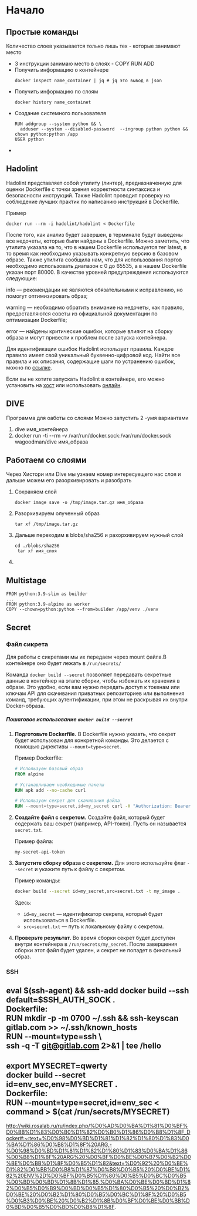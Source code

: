 # Начало
## Простые команды
Количество слоев указывается только лишь тех - которые занимают место

- 3 инструкции занимаю место в слоях - COPY RUN ADD
- Получить информацию о контейнере
  ```
  docker inspect name_container | jq # jq это вывод в json 
  ```
- Получить информацию по слоям
  ```
  docker history name_containet
  ```
- Создание системного пользователя
  ```
  RUN addgroup --system python && \
    adduser --system --disabled-password  --ingroup python python && chown python:python /app
  USER python

  ```
- 
## Hadolint
Hadolint представляет собой утилиту (линтер), предназначенную для оценки Dockerfile с точки зрения корректности синтаксиса и безопасности инструкций. Также Hadolint проводит проверку на соблюдение лучших практик по написанию инструкций в Dockerfile.  

Пример
```
docker run --rm -i hadolint/hadolint < Dockerfile
```
После того, как анализ будет завершен, в терминале будут выведены все недочеты, которые были найдены в Dockerfile. Можно заметить, что утилита указала на то, что в нашем Dockerfile используется тег latest, в то время как необходимо указывать конкретную версию в базовом образе. Также утилита сообщила нам, что для использования портов необходимо использовать диапазон с 0 до 65535, а в нашем Dockerfile указан порт 80000. В качестве уровней предупреждения используются следующие:

info — рекомендации не являются обязательными к исправлению, но помогут оптимизировать образ;

warning — необходимо обратить внимание на недочеты, как правило, предоставляются советы из официальной документации по оптимизации Dockerfile;

error — найдены критические ошибки, которые влияют на сборку образа и могут привести к проблем после запуска контейнера.

Для идентификации ошибок Hadolint использует правила. Каждое правило имеет свой уникальный буквенно-цифровой код. Найти все правила и их описания, содержащие шаги по устранению ошибок, можно по [ссылке](https://github.com/hadolint/hadolint#rules).

Если вы не хотите запускать Hadolint в контейнере, его можно установить на [хост](https://github.com/hadolint/hadolint/blob/master/README.md#Install) или использовать [онлайн](https://hadolint.github.io/hadolint/). 
## DIVE
Программа для оаботы со слоями
Можно запустить 2 -умя вариантами 
1. dive имя_контейнера
2. docker run -ti --rm -v /var/run/docker.sock:/var/run/docker.sock wagoodman/dive имя_образа

## Работаем со слоями
Через Хистори или Dive мы узнаем номер интересуещего нас слоя и дальше можем его разорхивировать и разобрать
1. Сохраняем слой
   ```
   docker image save -o /tmp/image.tar.gz имя_образа
   ```
2. Разорхивируем олученный образ
   ```
   tar xf /tmp/image.tar.gz
   ```
3. Дальше переходим в blobs/sha256 и рахорхивируем нужный слой
   ```
   cd ./blobs/sha256
    tar xf имя_слоя
   ```
4. 

## Multistage

```
FROM python:3.9-slim as builder
...
FROM python:3.9-alpine as worker
COPY --chown=python:python --from=builder /app/venv ./venv
```

## Secret
### Файл сикрета
Для работы с сикретами мы их передаем через mount файла.В контейнере оно будет лежать в `/run/secrets/`

Команда `docker build --secret` позволяет передавать секретные данные в контейнер на этапе сборки, чтобы избежать их хранения в образе. Это удобно, если вам нужно передать доступ к токенам или ключам API для скачивания приватных репозиториев или выполнения команд, требующих аутентификации, при этом не раскрывая их внутри Docker-образа.

##### Пошаговое использование `docker build --secret`

1. **Подготовьте Dockerfile.**
   В Dockerfile нужно указать, что секрет будет использован для конкретной команды. Это делается с помощью директивы `--mount=type=secret`.

   Пример Dockerfile:
   ```Dockerfile
   # Используем базовый образ
   FROM alpine
   
   # Устанавливаем необходимые пакеты
   RUN apk add --no-cache curl
   
   # Используем секрет для скачивания файла
   RUN --mount=type=secret,id=my_secret curl -H "Authorization: Bearer $(cat /run/secrets/my_secret)" https://api.example.com/private-data -o /data/private-file.txt
   ```

2. **Создайте файл с секретом.**
   Создайте файл, который будет содержать ваш секрет (например, API-токен). Пусть он называется `secret.txt`.

   Пример файла:
   ```plaintext
   my-secret-api-token
   ```

3. **Запустите сборку образа с секретом.**
   Для этого используйте флаг `--secret` и укажите путь к файлу с секретом.

   Пример команды:
   ```bash
   docker build --secret id=my_secret,src=secret.txt -t my_image .
   ```

   Здесь:
   - `id=my_secret` — идентификатор секрета, который будет использоваться в Dockerfile.
   - `src=secret.txt` — путь к локальному файлу с секретом.

4. **Проверьте результат.**
   Во время сборки секрет будет доступен внутри контейнера в `/run/secrets/my_secret`. После завершения сборки этот файл будет удален, и секрет не попадет в финальный образ.

### SSH

eval $(ssh-agent) && ssh-add   
docker build --ssh default=$SSH_AUTH_SOCK .   
Dockerfile:   
RUN mkdir -p -m 0700 ~/.ssh && ssh-keyscan gitlab.com >> ~/.ssh/known_hosts   
RUN --mount=type=ssh \   
ssh -q -T git@gitlab.com 2>&1 | tee /hello   
---------   
export MYSECRET=qwerty   
docker build --secret id=env_sec,env=MYSECRET .   
Dockerfile:   
RUN --mount=type=secret,id=env_sec < command > $(cat /run/secrets/MYSECRET)   
-----   
http://wiki.rosalab.ru/ru/index.php/%D0%AD%D0%BA%D1%81%D0%BF%D0%BB%D1%83%D0%B0%D1%82%D0%B0%D1%86%D0%B8%D1%8F_Docker#:~:text=%D0%98%D0%BD%D1%81%D1%82%D1%80%D1%83%D0%BA%D1%86%D0%B8%D1%8F%20ARG,-%D0%98%D0%BD%D1%81%D1%82%D1%80%D1%83%D0%BA%D1%86%D0%B8%D1%8F%20ARG%20%D0%BF%D0%BE%D0%B7%D0%B2%D0%BE%D0%BB%D1%8F%D0%B5%D1%82&text=%D0%92%20%D0%BE%D1%82%D0%BB%D0%B8%D1%87%D0%B8%D0%B5%20%D0%BE%D1%82%20ENV%2D%D0%BF%D0%B5%D1%80%D0%B5%D0%BC%D0%B5%D0%BD%D0%BD%D1%8B%D1%85,%D0%BA%D0%BE%D0%BD%D1%82%D0%B5%D0%B9%D0%BD%D0%B5%D1%80%D0%B5%20%D0%B2%D0%BE%20%D0%B2%D1%80%D0%B5%D0%BC%D1%8F%20%D0%B5%D0%B3%D0%BE%20%D0%B2%D1%8B%D0%BF%D0%BE%D0%BB%D0%BD%D0%B5%D0%BD%D0%B8%D1%8F.
